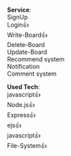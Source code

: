 **Service**:   
SignUp   
Login👍     
Write-Board👍   
Delete-Board   
Update-Board    
Recommend system   
Notification    
Comment system   

**Used Tech**:    
javascript👍   
Node.js👍     
Express👍   
ejs👍   
javascript👍   
File-System👍   
